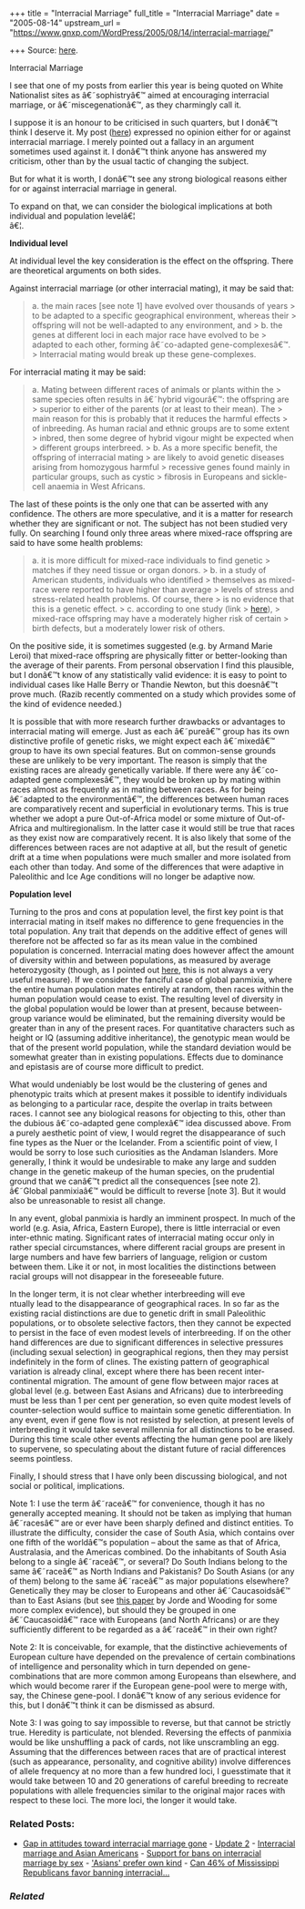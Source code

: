 +++
title = "Interracial Marriage"
full_title = "Interracial Marriage"
date = "2005-08-14"
upstream_url = "https://www.gnxp.com/WordPress/2005/08/14/interracial-marriage/"

+++
Source: [here](https://www.gnxp.com/WordPress/2005/08/14/interracial-marriage/).

Interracial Marriage

I see that one of my posts from earlier this year is being quoted on White Nationalist sites as â€˜sophistryâ€™ aimed at encouraging interracial marriage, or â€˜miscegenationâ€™, as they charmingly call it.

I suppose it is an honour to be criticised in such quarters, but I donâ€™t think I deserve it. My post ([here](https://www.gnxp.com/MT2/archives/003447.html)) expressed no opinion either for or against interracial marriage. I merely pointed out a fallacy in an argument sometimes used against it. I donâ€™t think anyone has answered my criticism, other than by the usual tactic of changing the subject.

But for what it is worth, I donâ€™t see any strong biological reasons either for or against interracial marriage in general.

To expand on that, we can consider the biological implications at both individual and population levelâ€¦  
â€¦.

**Individual level**

At individual level the key consideration is the effect on the offspring. There are theoretical arguments on both sides.

Against interracial marriage (or other interracial mating), it may be said that:

> a\. the main races \[see note 1\] have evolved over thousands of years > to be adapted to a specific geographical environment, whereas their > offspring will not be well-adapted to any environment, and >
> b\. the genes at different loci in each major race have evolved to be > adapted to each other, forming â€˜co-adapted gene-complexesâ€™. > Interracial mating would break up these gene-complexes.

For interracial mating it may be said:

> a\. Mating between different races of animals or plants within the > same species often results in â€˜hybrid vigourâ€™: the offspring are > superior to either of the parents (or at least to their mean). The > main reason for this is probably that it reduces the harmful effects > of inbreeding. As human racial and ethnic groups are to some extent > inbred, then some degree of hybrid vigour might be expected when > different groups interbreed. >
> b\. As a more specific benefit, the offspring of interracial mating > are likely to avoid genetic diseases arising from homozygous harmful > recessive genes found mainly in particular groups, such as cystic > fibrosis in Europeans and sickle-cell anaemia in West Africans.

The last of these points is the only one that can be asserted with any confidence. The others are more speculative, and it is a matter for research whether they are significant or not. The subject has not been studied very fully. On searching I found only three areas where mixed-race offspring are said to have some health problems:

> a\. it is more difficult for mixed-race individuals to find genetic > matches if they need tissue or organ donors. >
> b\. in a study of American students, individuals who identified > themselves as mixed-race were reported to have higher than average > levels of stress and stress-related health problems. Of course, there > is no evidence that this is a genetic effect. >
> c\. according to one study (link > [here](http://www3.interscience.wiley.com/cgi-bin/abstract/109584724/ABSTRACT)), > mixed-race offspring may have a moderately higher risk of certain > birth defects, but a moderately lower risk of others.

On the positive side, it is sometimes suggested (e.g. by Armand Marie Leroi) that mixed-race offspring are physically fitter or better-looking than the average of their parents. From personal observation I find this plausible, but I donâ€™t know of any statistically valid evidence: it is easy to point to individual cases like Halle Berry or Thandie Newton, but this doesnâ€™t prove much. (Razib recently commented on a study which provides some of the kind of evidence needed.)

It is possible that with more research further drawbacks or advantages to interracial mating will emerge. Just as each â€˜pureâ€™ group has its own distinctive profile of genetic risks, we might expect each â€˜mixedâ€™ group to have its own special features. But on common-sense grounds these are unlikely to be very important. The reason is simply that the existing races are already genetically variable. If there were any â€˜co-adapted gene complexesâ€™, they would be broken up by mating within races almost as frequently as in mating between races. As for being â€˜adapted to the environmentâ€™, the differences between human races are comparatively recent and superficial in evolutionary terms. This is true whether we adopt a pure Out-of-Africa model or some mixture of Out-of-Africa and multiregionalism. In the latter case it would still be true that races as they exist now are comparatively recent. It is also likely that some of the differences between races are not adaptive at all, but the result of genetic drift at a time when populations were much smaller and more isolated from each other than today. And some of the differences that were adaptive in Paleolithic and Ice Age conditions will no longer be adaptive now.

**Population level**

Turning to the pros and cons at population level, the first key point is that interracial mating in itself makes no difference to gene frequencies in the total population. Any trait that depends on the additive effect of genes will therefore not be affected so far as its mean value in the combined population is concerned. Interracial mating does however affect the amount of diversity within and between populations, as measured by average heterozygosity (though, as I pointed out [here](https://www.gnxp.com/MT2/archives/003955.html), this is not always a very useful measure). If we consider the fanciful case of global panmixia, where the entire human population mates entirely at random, then races within the human population would cease to exist. The resulting level of diversity in the global population would be lower than at present, because between-group variance would be eliminated, but the remaining diversity would be greater than in any of the present races. For quantitative characters such as height or IQ (assuming additive inheritance), the genotypic mean would be that of the present world population, while the standard deviation would be somewhat greater than in existing populations. Effects due to dominance and epistasis are of course more difficult to predict.

What would undeniably be lost would be the clustering of genes and phenotypic traits which at present makes it possible to identify individuals as belonging to a particular race, despite the overlap in traits between races. I cannot see any biological reasons for objecting to this, other than the dubious â€˜co-adapted gene complexâ€™ idea discussed above. From a purely aesthetic point of view, I would regret the disappearance of such fine types as the Nuer or the Icelander. From a scientific point of view, I would be sorry to lose such curiosities as the Andaman Islanders. More generally, I think it would be undesirable to make any large and sudden change in the genetic makeup of the human species, on the prudential ground that we canâ€™t predict all the consequences \[see note 2\]. â€˜Global panmixiaâ€™ would be difficult to reverse \[note 3\]. But it would also be unreasonable to resist all change.

In any event, global panmixia is hardly an imminent prospect. In much of the world (e.g. Asia, Africa, Eastern Europe), there is little interracial or even inter-ethnic mating. Significant rates of interracial mating occur only in rather special circumstances, where different racial groups are present in large numbers and have few barriers of language, religion or custom between them. Like it or not, in most localities the distinctions between racial groups will not disappear in the foreseeable future.

In the longer term, it is not clear whether interbreeding will eve  
ntually lead to the disappearance of geographical races. In so far as the existing racial distinctions are due to genetic drift in small Paleolithic populations, or to obsolete selective factors, then they cannot be expected to persist in the face of even modest levels of interbreeding. If on the other hand differences are due to significant differences in selective pressures (including sexual selection) in geographical regions, then they may persist indefinitely in the form of clines. The existing pattern of geographical variation is already clinal, except where there has been recent inter-continental migration. The amount of gene flow between major races at global level (e.g. between East Asians and Africans) due to interbreeding must be less than 1 per cent per generation, so even quite modest levels of counter-selection would suffice to maintain some genetic differentiation. In any event, even if gene flow is not resisted by selection, at present levels of interbreeding it would take several millennia for all distinctions to be erased. During this time scale other events affecting the human gene pool are likely to supervene, so speculating about the distant future of racial differences seems pointless.

Finally, I should stress that I have only been discussing biological, and not social or political, implications.

Note 1: I use the term â€˜raceâ€™ for convenience, though it has no generally accepted meaning. It should not be taken as implying that human â€˜racesâ€™ are or ever have been sharply defined and distinct entities. To illustrate the difficulty, consider the case of South Asia, which contains over one fifth of the worldâ€™s population – about the same as that of Africa, Australasia, and the Americas combined. Do the inhabitants of South Asia belong to a single â€˜raceâ€™, or several? Do South Indians belong to the same â€˜raceâ€™ as North Indians and Pakistanis? Do South Asians (or any of them) belong to the same â€˜raceâ€™ as major populations elsewhere? Genetically they may be closer to Europeans and other â€˜Caucasoidsâ€™ than to East Asians (but see [this paper](http://www.nature.com/cgi-taf/DynaPage.taf?file=/ng/journal/v36/n11s/full/ng1435.html) by Jorde and Wooding for some more complex evidence), but should they be grouped in one â€˜Caucasoidâ€™ race with Europeans (and North Africans) or are they sufficiently different to be regarded as a â€˜raceâ€™ in their own right?

Note 2: It is conceivable, for example, that the distinctive achievements of European culture have depended on the prevalence of certain combinations of intelligence and personality which in turn depended on gene-combinations that are more common among Europeans than elsewhere, and which would become rarer if the European gene-pool were to merge with, say, the Chinese gene-pool. I donâ€™t know of any serious evidence for this, but I donâ€™t think it can be dismissed as absurd.

Note 3: I was going to say impossible to reverse, but that cannot be strictly true. Heredity is particulate, not blended. Reversing the effects of panmixia would be like unshuffling a pack of cards, not like unscrambling an egg. Assuming that the differences between races that are of practical interest (such as appearance, personality, and cognitive ability) involve differences of allele frequency at no more than a few hundred loci, I guesstimate that it would take between 10 and 20 generations of careful breeding to recreate populations with allele frequencies similar to the original major races with respect to these loci. The more loci, the longer it would take.

### Related Posts:

- [Gap in attitudes toward interracial marriage
  gone](https://www.gnxp.com/WordPress/2010/02/01/gap-in-attitudes-toward-interracial-marriage-gone/) - [Update 2](https://www.gnxp.com/WordPress/2005/04/06/update-2/) - [Interracial marriage and Asian
  Americans](https://www.gnxp.com/WordPress/2008/02/18/interracial-marriage-and-asian-americans/) - [Support for bans on interracial marriage by
  sex](https://www.gnxp.com/WordPress/2010/10/16/support-for-bans-on-interracial-marriage-by-sex/) - ['Asians' prefer own
  kind](https://www.gnxp.com/WordPress/2007/08/07/asians-prefer-own-kind/) - [Can 46% of Mississippi Republicans favor banning
  interracial…](https://www.gnxp.com/WordPress/2011/04/07/can-46-of-mississippi-republicans-favor-banning-interracial-marriage/)

### *Related*

[](https://www.addtoany.com/add_to/facebook?linkurl=https%3A%2F%2Fwww.gnxp.com%2FWordPress%2F2005%2F08%2F14%2Finterracial-marriage%2F&linkname=Interracial%20Marriage "Facebook")[](https://www.addtoany.com/add_to/twitter?linkurl=https%3A%2F%2Fwww.gnxp.com%2FWordPress%2F2005%2F08%2F14%2Finterracial-marriage%2F&linkname=Interracial%20Marriage "Twitter")[](https://www.addtoany.com/add_to/email?linkurl=https%3A%2F%2Fwww.gnxp.com%2FWordPress%2F2005%2F08%2F14%2Finterracial-marriage%2F&linkname=Interracial%20Marriage "Email")[](https://www.addtoany.com/share)
